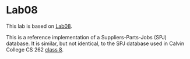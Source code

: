 # Lab08

This lab is based on [Lab08](https://cs.calvin.edu/courses/cs/262/kvlinden/08is/lab.html).

This is a reference implementation of a Suppliers-Parts-Jobs (SPJ) database. It is similar, but not identical, to the SPJ database used in Calvin College CS 262 [class 8](https://cs.calvin.edu/courses/cs/262/kvlinden/08is/class.html).